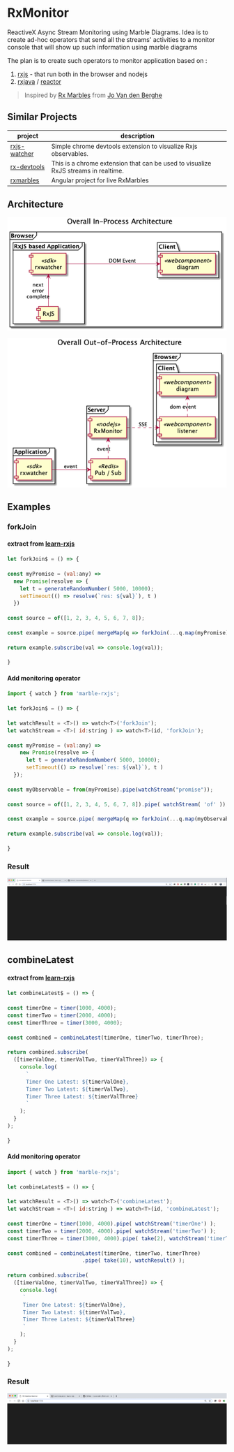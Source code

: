 # RxMonitor
ReactiveX Async Stream Monitoring using Marble Diagrams. Idea is to create ad-hoc operators that send all the streams' activities to a monitor console that will show up such information using marble diagrams

The plan is to create such operators to monitor application based on :
1. [rxjs](https://github.com/ReactiveX/rxjs) - that run both in the browser and nodejs
2. [rxjava](https://github.com/ReactiveX/rxjava) / [reactor](https://github.com/reactor)


> Inspired by [Rx Marbles](http://users.telenet.be/jo.van.den.berghe/rx/#shapes) from [Jo Van den Berghe](http://users.telenet.be/jo.van.den.berghe/)  


## Similar Projects

 project | description
--- | ---
[rxjs-watcher](https://github.com/xripcsu/rxjs-watcher) | Simple chrome devtools extension to visualize Rxjs observables.
[rx-devtools](https://github.com/KwintenP/rx-devtools) | This is a chrome extension that can be used to visualize RxJS streams in realtime.
[rxmarbles](https://stackblitz.com/edit/rxmarbles) | Angular project for live RxMarbles

## Architecture

![Component Diagram](architecture2.png)


![Component Diagram](architecture.png)

## Examples

### forkJoin

#### extract from [learn-rxjs](https://www.learnrxjs.io/operators/combination/forkjoin.html)
```javascript
let forkJoin$ = () => {

const myPromise = (val:any) =>
  new Promise(resolve => {
    let t = generateRandomNumber( 5000, 10000);
    setTimeout(() => resolve(`res: ${val}`), t )
  })

const source = of([1, 2, 3, 4, 5, 6, 7, 8]);

const example = source.pipe( mergeMap(q => forkJoin(...q.map(myPromise))) );

return example.subscribe(val => console.log(val));

}
```

#### Add monitoring operator

```javascript
import { watch } from 'marble-rxjs';

let forkJoin$ = () => {

let watchResult = <T>() => watch<T>('forkJoin');
let watchStream = <T>( id:string ) => watch<T>(id, 'forkJoin');

const myPromise = (val:any) =>
    new Promise(resolve => {
      let t = generateRandomNumber( 5000, 10000);
      setTimeout(() => resolve(`res: ${val}`), t )
  });

const myObservable = from(myPromise).pipe(watchStream("promise"));

const source = of([1, 2, 3, 4, 5, 6, 7, 8]).pipe( watchStream( 'of' ));

const example = source.pipe( mergeMap(q => forkJoin(...q.map(myObservable))), watchResult() );

return example.subscribe(val => console.log(val));

}
```

### Result

![ForkJoin Example](forkjoin.gif)

## combineLatest

#### extract from [learn-rxjs](https://www.learnrxjs.io/operators/combination/combinelatest.html)
```javascript
let combineLatest$ = () => {

const timerOne = timer(1000, 4000);
const timerTwo = timer(2000, 4000);
const timerThree = timer(3000, 4000);

const combined = combineLatest(timerOne, timerTwo, timerThree);

return combined.subscribe(
  ([timerValOne, timerValTwo, timerValThree]) => {
    console.log(
      `
      Timer One Latest: ${timerValOne},
      Timer Two Latest: ${timerValTwo},
      Timer Three Latest: ${timerValThree}
      `
    );
  }
);

}
```

#### Add monitoring operator

```javascript
import { watch } from 'marble-rxjs';

let combineLatest$ = () => {

let watchResult = <T>() => watch<T>('combineLatest');
let watchStream = <T>( id:string ) => watch<T>(id, 'combineLatest');

const timerOne = timer(1000, 4000).pipe( watchStream('timerOne') );
const timerTwo = timer(2000, 4000).pipe( watchStream('timerTwo') );
const timerThree = timer(3000, 4000).pipe( take(2), watchStream('timerThree'));

const combined = combineLatest(timerOne, timerTwo, timerThree)
                        .pipe( take(10), watchResult() );

return combined.subscribe(
  ([timerValOne, timerValTwo, timerValThree]) => {
    console.log(
     `
     Timer One Latest: ${timerValOne},
     Timer Two Latest: ${timerValTwo},
     Timer Three Latest: ${timerValThree}
     `
    );
  }
);

}
```

### Result

![ForkJoin Example](combineLatest.gif)
